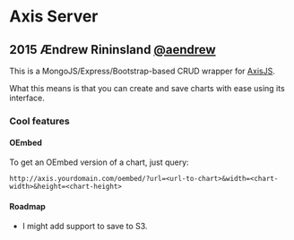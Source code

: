 # Axis Server
## 2015 Ændrew Rininsland [@aendrew](http://www.twitter.com/aendrew)

This is a MongoJS/Express/Bootstrap-based CRUD wrapper for [AxisJS](http://github.com/times/axisJS).

What this means is that you can create and save charts with ease using its interface.

### Cool features

#### OEmbed

To get an OEmbed version of a chart, just query:

`http://axis.yourdomain.com/oembed/?url=<url-to-chart>&width=<chart-width>&height=<chart-height>`

#### Roadmap

+ I might add support to save to S3.
